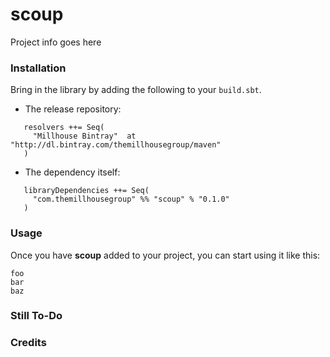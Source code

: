 scoup
============================

Project info goes here


### Installation

Bring in the library by adding the following to your ```build.sbt```. 

  - The release repository: 

```
   resolvers ++= Seq(
     "Millhouse Bintray"  at "http://dl.bintray.com/themillhousegroup/maven"
   )
```
  - The dependency itself: 

```
   libraryDependencies ++= Seq(
     "com.themillhousegroup" %% "scoup" % "0.1.0"
   )

```

### Usage

Once you have __scoup__ added to your project, you can start using it like this:

```
foo
bar
baz 
```


### Still To-Do

### Credits

